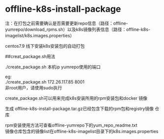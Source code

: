 # offline-k8s-install-package

注：在打包之前需要确认是否需要更新repo信息（路径：offline-yumrepo/download_rpms.sh）以及k8s镜像列表信息（路径：offline-k8s-imagelist/k8s.images.properties）

centos7.9 线下安装k8s安装包的自动打包    


##creat_package.sh用法   

./create_package.sh 本机ip yumrepo使用的端口    

eg:  
./create_package.sh 172.26.117.85 8001  
非root用户，请使用sudo执行   


create_package.sh可以用来完成k8s安装所用的rpm安装包和docker 镜像    

生成 offline-k8s-install-package.tar.gz已经包含下载的rpm包和registry镜像 仓库  

rpm安装使用方法可查看offline-yumrepo下的yum_repo_readme.txt  
镜像仓库包含的镜像list在offline-k8s-imagelist目录下的k8s.images.properties     
